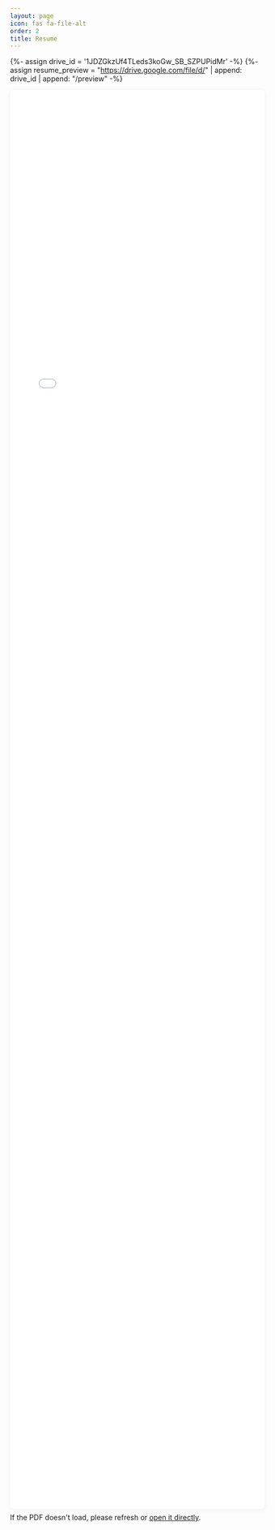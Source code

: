 ```yaml
---
layout: page
icon: fas fa-file-alt
order: 2
title: Resume
---
```


{%- assign drive_id = '1JDZGkzUf4TLeds3koGw_SB_SZPUPidMr' -%}
{%- assign resume_preview = "https://drive.google.com/file/d/" | append: drive_id | append: "/preview" -%}

<div class="resume-container">
  <div class="pdf-viewer">
    <iframe
      src="{{ resume_preview }}"
      width="100%"
      height="80vh"
      frameborder="0"
      allowfullscreen
      loading="lazy">
    </iframe>
  </div>

  <div class="mt-2 text-muted small">
    <i class="fas fa-info-circle me-1"></i>
    If the PDF doesn't load, please refresh or
    <a href="{{ resume_preview }}" target="_blank" rel="noopener">open it directly</a>.
  </div>
</div>

<style>
.page .post-content, .page .content, .page .page__content {
  padding-top: 0 !important;
  margin-top: 0 !important;
}

.resume-container {
  position: relative;
  max-width: 100%;
  margin: 0 auto;
}

.pdf-viewer {
  border: 1px solid var(--border-color);
  border-radius: 0.5rem;
  overflow: hidden;
  box-shadow: 0 2px 10px rgba(0,0,0,0.06);
  margin-top: 0.25rem;
  margin-bottom: 0.5rem;
}

.pdf-viewer iframe {
  display: block;
  min-height: 70vh;
}

@media (max-width: 768px) {
  .pdf-viewer iframe {
    height: 70vh;
    min-height: 60vh;
  }
}
</style>
